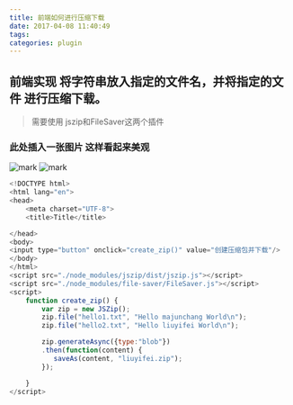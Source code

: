 ```yaml
---
title: 前端如何进行压缩下载
date: 2017-04-08 11:40:49
tags:
categories: plugin
---
```


## 前端实现 将字符串放入指定的文件名，并将指定的文件 进行压缩下载。
> 需要使用 jszip和FileSaver这两个插件 

### 此处插入一张图片 这样看起来美观
![mark](http://oneg19f80.bkt.clouddn.com/blog/20170408/154441067.png)
![mark](http://oneg19f80.bkt.clouddn.com/blog/20170408/154614873.png)
``` javascript
<!DOCTYPE html>
<html lang="en">
<head>
    <meta charset="UTF-8">
    <title>Title</title>

</head>
<body>
<input type="button" onclick="create_zip()" value="创建压缩包并下载"/>
</body>
</html>
<script src="./node_modules/jszip/dist/jszip.js"></script>
<script src="./node_modules/file-saver/FileSaver.js"></script>
<script>
    function create_zip() {
        var zip = new JSZip();
        zip.file("hello1.txt", "Hello majunchang World\n");
        zip.file("hello2.txt", "Hello liuyifei World\n");

        zip.generateAsync({type:"blob"})
        .then(function(content) {
           saveAs(content, "liuyifei.zip");
        });

    }
</script>
```
